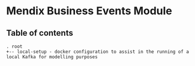# Mendix Business Events Module

## Table of contents

```ansi
. root
+-- local-setup - docker configuration to assist in the running of a local Kafka for modelling purposes
```
